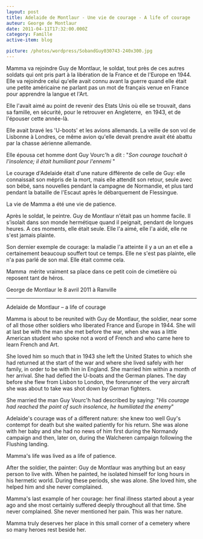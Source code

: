 ```yaml
---
layout: post
title: Adelaide de Montlaur - Une vie de courage - A life of courage
auteur: George de Montlaur
date: 2011-04-11T17:32:00.000Z
category: Famille
active-item: blog

picture: /photos/wordpress/SobandGuy030743-240x300.jpg
---
```

Mamma va rejoindre Guy de Montlaur, le soldat, tout près de ces autres soldats qui ont pris part à la libération de la France et de l'Europe en 1944. Elle va rejoindre celui qu'elle avait connu avant la guerre quand elle était une petite américaine ne parlant pas un mot de français venue en France pour apprendre la langue et l'Art.

Elle l'avait aimé au point de revenir des Etats Unis où elle se trouvait, dans sa famille, en sécurité, pour le retrouver en Angleterre,  en 1943, et de l'épouser cette année-là.

<!--more-->

Elle avait bravé les 'U-boots' et les avions allemands. La veille de son vol de Lisbonne à Londres, ce même avion qu'elle devait prendre avait été abattu par la chasse aérienne allemande.

Elle épousa cet homme dont Guy Vourc'h a dit : "<em>Son courage touchait </em><em>à l'insolence; il était humiliant pour l'ennemi </em>"

Le courage d'Adelaide était d'une nature différente de celle de Guy: elle connaissait son mépris de la mort, mais elle attendit son retour, seule avec son bébé, sans nouvelles pendant la campagne de Normandie, et plus tard pendant la bataille de l'Escaut après le débarquement de Flessingue.

La vie de Mamma a été une vie de patience.

Après le soldat, le peintre. Guy de Montlaur n'était pas un homme facile. Il s’isolait dans son monde hermétique quand il peignait, pendant de longues heures. A ces moments, elle était seule. Elle l'a aimé, elle l'a aidé, elle ne s'est jamais plainte.

Son dernier exemple de courage: la maladie l'a atteinte il y a un an et elle a certainement beaucoup souffert tout ce temps. Elle ne s'est pas plainte, elle n'a pas parlé de son mal. Elle était comme cela.

Mamma  mérite vraiment sa place dans ce petit coin de cimetière où reposent tant de héros.

George de Montlaur le 8 avril 2011 à Ranville

---

Adelaide de Montlaur – a life of courage

Mamma is about to be reunited with Guy de Montlaur, the soldier, near some of all those other soldiers who liberated France and Europe in 1944. She will at last be with the man she met before the war, when she was a little American student who spoke not a word of French and who came here to learn French and Art.

She loved him so much that in 1943 she left the United States to which she had returned at the start of the war and where she lived safely with her family, in order to be with him in England. She married him within a month of her arrival. She had defied the U-boats and the German planes. The day before she flew from Lisbon to London, the forerunner of the very aircraft she was about to take was shot down by German fighters.

She married the man Guy Vourc'h had described by saying: "<em>His courage had reached the point of such insolence, he humiliated the enemy</em>"

Adelaide's courage was of a different nature: she knew too well Guy's contempt for death but she waited patiently for his return. She was alone with her baby and she had no news of him first during the Normandy campaign and then, later on, during the Walcheren campaign following the Flushing landing.

Mamma's life was lived as a life of patience.

After the soldier, the painter: Guy de Montlaur was anything but an easy person to live with. When he painted, he isolated himself for long hours in his hermetic world. During these periods, she was alone. She loved him, she helped him and she never complained.

Mamma's last example of her courage: her final illness started about a year ago and she most certainly suffered deeply throughout all that time. She never complained. She never mentioned her pain. This was her nature.

Mamma truly deserves her place in this small corner of a cemetery where so many heroes rest beside her.
